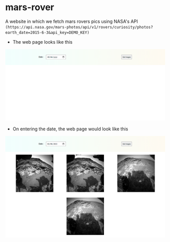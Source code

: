 # mars-rover
A website in which we fetch mars rovers pics using NASA's API 
`(https://api.nasa.gov/mars-photos/api/v1/rovers/curiosity/photos?earth_date=2015-6-3&api_key=DEMO_KEY)`

- The web page looks like this 

![](home.png)

- On entering the date, the web page would look like this 

![](result.png)